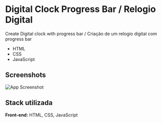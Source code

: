 # Digital Clock Progress Bar / Relogio Digital

 Create Digital clock with progress bar / Criação de um relogio digital com progress bar
 
- HTML
- CSS
- JavaScript

## Screenshots

![App Screenshot](https://via.placeholder.com/468x300?text=App+Screenshot+Here)

## Stack utilizada

**Front-end:** HTML, CSS, JavaScript
